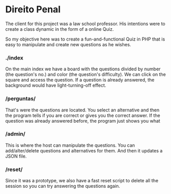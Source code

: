 # Direito Penal

The client for this project was a law school professor. His intentions were to create a class dynamic in the form of a online Quiz.

So my objective here was to create a fun-and-functional Quiz in PHP that is easy to manipulate and create new questions as he wishes.

### ./index
On the main index we have a board with the questions divided by number (the question's no.) and color (the question's difficulty). We can click on the square and access the question. If a question is already answered, the background would have light-turning-off effect.

### /perguntas/
That's were the questions are located. You select an alternative and then the program tells if you are correct or gives you the correct answer. If the question was already answered before, the program just shows you what 

### /admin/
This is where the host can manipulate the questions. You can add/alter/delete questions and alternatives for them. And then it updates a JSON file.

### /reset/
Since it was a prototype, we also have a fast reset script to delete all the session so you can try answering the questions again.
